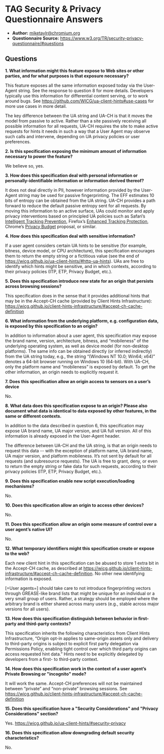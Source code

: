 # TAG Security & Privacy Questionnaire Answers #

* **Author:** miketaylr@chromium.org
* **Questionnaire Source:** https://www.w3.org/TR/security-privacy-questionnaire/#questions

## Questions ##

**1. What information might this feature expose to Web sites or other parties, and for what purposes is that exposure necessary?**

This feature exposes all the same information exposed today via the User-Agent string. See the response to question 8 for more details. Developers typically use this information for differential content serving, or to work around bugs. See https://github.com/WICG/ua-client-hints#use-cases for more use cases in more detail.

The key difference between the UA string and UA-CH is that it moves the model from passive to active. Rather than a site passively receiving all possible information for all requests, UA-CH requires the site to make active requests for hints it needs in such a way that a User Agent may observe such calls and intervene, depending on UA privacy policies or user preferences.

**2. Is this specification exposing the minimum amount of information necessary to power the feature?**

We believe so, yes.

**3. How does this specification deal with personal information or personally-identifiable information or information derived thereof?**

It does not deal directly in PII, however information provided by the User-Agent string may be used for passive fingerprinting. The EFF estimates 10 bits of entropy can be obtained from the UA string. UA-CH provides a path forward to reduce the default passive entropy sent for all requests. By moving this information to an active surface, UAs could monitor and apply privacy interventions based on principled UA policies such as Safari’s [Intelligent Tracking Prevention](https://webkit.org/tracking-prevention/), Firefox’s [Enhanced Tracking Protection](https://blog.mozilla.org/en/products/firefox/latest-firefox-rolls-out-enhanced-tracking-protection-2-0-blocking-redirect-trackers-by-default/), Chrome’s [Privacy Budget](https://github.com/bslassey/privacy-budget) proposal, or similar.

**4. How does this specification deal with sensitive information?**

If a user agent considers certain UA hints to be sensitive (for example, bitness, device model, or CPU architecture), this specification encourages them to return the empty string or a fictitious value (see the end of https://wicg.github.io/ua-client-hints/#http-ua-hints). UAs are free to identify which hints might be sensitive, and in which contexts, according to their privacy policies (ITP, ETP, Privacy Budget, etc.).

**5. Does this specification introduce new state for an origin that persists across browsing sessions?**

This specification does in the sense that it provides additional hints that may be in the Accept-CH cache (provided by Client Hints Infrastructure): https://wicg.github.io/client-hints-infrastructure/#accept-ch-cache-definition

**6. What information from the underlying platform, e.g. configuration data, is exposed by this specification to an origin?**

In addition to information about a user agent, this specification may expose the brand name, version, architecture, bitness, and “mobileness” of the underlying operating system, as well as device model (for non-desktop platforms). The same info can be obtained directly (or inferred indirectly) from the UA string today, e.g., the string “(Windows NT 10.0; Win64; x64)” denotes a 64-bit browser running on Windows 10 (64-bit). With UA-CH, only the platform name and “mobileness” is exposed by default. To get the other information, an origin needs to explicitly request it.

**7. Does this specification allow an origin access to sensors on a user’s device**

No.

**8. What data does this specification expose to an origin? Please also document what data is identical to data exposed by other features, in the same or different contexts.**

In addition to the data described in question 6, this specification may expose UA brand name, UA major version, and UA full version. All of this information is already exposed in the User-Agent header.

The difference between UA-CH and the UA string, is that an origin needs to request this data -- with the exception of platform name, UA brand name, UA major version, and platform mobileness. It’s not sent by default for all requests (and subresource requests). The UA is free to grant, deny, or even to return the empty string or fake data for such requests, according to their privacy policies (ITP, ETP, Privacy Budget, etc.).

**9. Does this specification enable new script execution/loading mechanisms?**

No.

**10. Does this specification allow an origin to access other devices?**

No.

**11. Does this specification allow an origin some measure of control over a user agent’s native UI?**

No.

**12. What temporary identifiers might this specification create or expose to the web?**

Each new client hint in this specification can be abused to store 1 extra bit in the Accept-CH cache, as described at https://wicg.github.io/client-hints-infrastructure/#accept-ch-cache-definition. No other new identifying information is exposed.

[=User agents=] should take care to not introduce fingerprinting vectors through GREASE-like brand lists that might be unique for an individual or a very small group of users. Rather, a strategy should be employed where the arbitrary brand is either shared across many users (e.g., stable across major versions for all users).

**13. How does this specification distinguish between behavior in first-party and third-party contexts?**

This specification inherits the following characteristics from Client Hints Infrastructure, “Origin opt-in applies to same-origin assets only and delivery to third-party origins is subject to explicit first party delegation via Permissions Policy, enabling tight control over which third party origins can access requested hint data.” Hints need to be explicitly delegated by developers from a first- to third-party context.

**14. How does this specification work in the context of a user agent’s Private Browsing or "incognito" mode?**

It will work the same. Accept-CH preferences will not be maintained between “private” and “non-private” browsing sessions. See https://wicg.github.io/client-hints-infrastructure/#accept-ch-cache-definition

**15. Does this specification have a "Security Considerations" and "Privacy Considerations" section?**

Yes. https://wicg.github.io/ua-client-hints/#security-privacy

**16. Does this specification allow downgrading default security characteristics?**

No.
